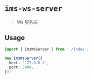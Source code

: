 # `ims-ws-server`

> Ws 服务端

## Usage

```ts
import { ImsWsServer } from './index';

new ImsWsServer({
  host: '127.0.0.1',
  port: 3004,
});
```
